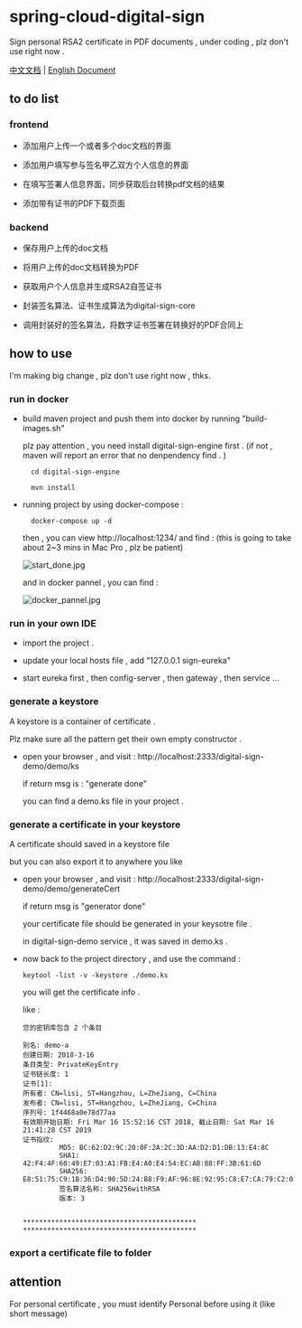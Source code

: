 # spring-cloud-digital-sign
Sign personal RSA2 certificate in PDF documents  , under coding , plz don't use right now .

[中文文档](https://github.com/SpringForAll/spring-cloud-digital-sign/blob/master/README_CN.md) | [English Document](https://github.com/SpringForAll/spring-cloud-digital-sign/blob/master/README.md)

## to do list 

### frontend

* 添加用户上传一个或者多个doc文档的界面

* 添加用户填写参与签名甲乙双方个人信息的界面

* 在填写签署人信息界面，同步获取后台转换pdf文档的结果

* 添加带有证书的PDF下载页面

### backend

* 保存用户上传的doc文档

* 将用户上传的doc文档转换为PDF

* 获取用户个人信息并生成RSA2自签证书

* 封装签名算法、证书生成算法为digital-sign-core

* 调用封装好的签名算法，将数字证书签署在转换好的PDF合同上

## how to use

I'm making big change , plz don't use right now , thks.  

### run in docker 

* build maven project and push them into docker by running "build-images.sh"

    plz pay attention , you need install digital-sign-engine first . (if not , maven will report an error that no denpendency find . )
    
        cd digital-sign-engine
        
        mvn install
 
* running project by using docker-compose :
 
        docker-compose up -d 
        
    then , you can view http://localhost:1234/ and find : (this is going to take about 2~3 mins in Mac Pro , plz be patient)
    
    ![start_done.jpg](https://github.com/SpringForAll/spring-cloud-digital-sign/blob/master/pic/start_done.jpg)
     
    and in docker pannel , you can find : 
     
    ![docker_pannel.jpg](https://github.com/SpringForAll/spring-cloud-digital-sign/blob/master/pic/docker_pannel.jpg)
    
### run in your own IDE

* import the project .

* update your local hosts file , add "127.0.0.1 sign-eureka"

* start eureka first , then config-server , then gateway , then service ...    
     
### generate a keystore
            
A keystore is a container of certificate . 

Plz make sure all the pattern get their own empty constructor . 

* open your browser , and visit : http://localhost:2333/digital-sign-demo/demo/ks 

    if return msg is : "generate done" 
    
    you can find a demo.ks file in your project . 
    
### generate a certificate in your keystore

A certificate should saved in a keystore file 

but you can also export it to anywhere you like 

* open your browser , and visit : http://localhost:2333/digital-sign-demo/demo/generateCert

    if return msg is "generator done"
    
    your certificate file should be generated in your keysotre file . 
    
    in digital-sign-demo service , it was saved in demo.ks .
    
* now back to the project directory , and use the command : 

      keytool -list -v -keystore ./demo.ks
    
  you will get the certificate info .   
  
  like :
  
      您的密钥库包含 2 个条目
      
      别名: demo-a
      创建日期: 2018-3-16
      条目类型: PrivateKeyEntry
      证书链长度: 1
      证书[1]:
      所有者: CN=lisi, ST=Hangzhou, L=ZheJiang, C=China
      发布者: CN=lisi, ST=Hangzhou, L=ZheJiang, C=China
      序列号: 1f4468a0e78d77aa
      有效期开始日期: Fri Mar 16 15:52:16 CST 2018, 截止日期: Sat Mar 16 21:41:28 CST 2019
      证书指纹:
               MD5: BC:62:D2:9C:20:0F:2A:2C:3D:AA:D2:D1:DB:13:E4:8C
               SHA1: 42:F4:4F:60:49:E7:03:A1:FB:E4:A0:E4:54:EC:AB:88:FF:3B:61:6D
               SHA256: E8:51:75:C9:1B:36:D4:90:5D:24:B8:F9:AF:96:8E:92:95:C8:E7:CA:79:C2:0C:BF:F2:8F:99:7D:17:37:7F:A8
               签名算法名称: SHA256withRSA
               版本: 3
      
      
      *******************************************
      *******************************************
      
    
### export a certificate file to folder


              
## attention 

For personal certificate , you must identify Personal before using it (like short message)            
            
